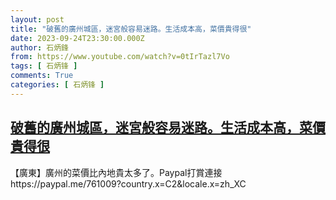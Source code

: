 ```yaml
---
layout: post
title: "破舊的廣州城區，迷宮般容易迷路。生活成本高，菜價貴得很"
date: 2023-09-24T23:30:00.000Z
author: 石炳鋒
from: https://www.youtube.com/watch?v=0tIrTazl7Vo
tags: [ 石炳锋 ]
comments: True
categories: [ 石炳锋 ]
---
```

<!--1695598200000-->
[破舊的廣州城區，迷宮般容易迷路。生活成本高，菜價貴得很](https://www.youtube.com/watch?v=0tIrTazl7Vo)
------

<div>
【廣東】廣州的菜價比內地貴太多了。Paypal打賞連接https://paypal.me/761009?country.x=C2&locale.x=zh_XC
</div>
